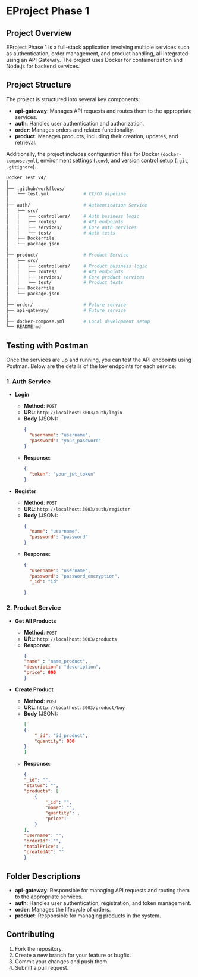 
# EProject Phase 1

## Project Overview

EProject Phase 1 is a full-stack application involving multiple services such as authentication, order management, and product handling, all integrated using an API Gateway. The project uses Docker for containerization and Node.js for backend services.

## Project Structure

The project is structured into several key components:

- **api-gateway**: Manages API requests and routes them to the appropriate services.
- **auth**: Handles user authentication and authorization.
- **order**: Manages orders and related functionality.
- **product**: Manages products, including their creation, updates, and retrieval.

Additionally, the project includes configuration files for Docker (`docker-compose.yml`), environment settings (`.env`), and version control setup (`.git`, `.gitignore`).

```bash
Docker_Test_V4/
│
├── .github/workflows/
│   └── test.yml             # CI/CD pipeline
│
├── auth/                    # Authentication Service
│   ├── src/
│   │   ├── controllers/     # Auth business logic
│   │   ├── routes/          # API endpoints
│   │   ├── services/        # Core auth services
│   │   └── test/            # Auth tests
│   ├── Dockerfile
│   └── package.json
│
├── product/                 # Product Service
│   ├── src/
│   │   ├── controllers/     # Product business logic
│   │   ├── routes/          # API endpoints
│   │   ├── services/        # Core product services
│   │   └── test/            # Product tests
│   ├── Dockerfile
│   └── package.json
│
├── order/                   # Future service
├── api-gateway/             # Future service
│
├── docker-compose.yml       # Local development setup
└── README.md
```
## Testing with Postman

Once the services are up and running, you can test the API endpoints using Postman. Below are the details of the key endpoints for each service:

### 1. **Auth Service**

- **Login**
  - **Method**: `POST`
  - **URL**: `http://localhost:3003/auth/login`
  - **Body** (JSON):
    ```json
    {
      "username": "username",
      "password": "your_password"
    }
    ```
  - **Response**:
    ```json
    {
      "token": "your_jwt_token"
    }
    ```

- **Register**
  - **Method**: `POST`
  - **URL**: `http://localhost:3003/auth/register`
  - **Body** (JSON):
    ```json
    {
      "name": "username",
      "password": "password"
    }
    ```
  - **Response**:
    ```json
    {
      "username": "username",
      "password": "password_encryption",
      "_id": "id"      
      
    }
    ```

### 2. **Product Service**

- **Get All Products**
  - **Method**: `POST`
  - **URL**: `http://localhost:3003/products`
  - **Response**:
    ```json
    {
    "name" : "name_product",
    "description": "description",
    "price": 000
    }
    ```

- **Create Product**
  - **Method**: `POST`
  - **URL**: `http://localhost:3003/product/buy`
  - **Body** (JSON):
    ```json
    [
    {
        "_id": "id_product",
        "quantity": 000
    }
    ]
    ```
  - **Response**:
    ```json
    {
    "_id": "",
    "status": "",
    "products": [
        {
            "_id": "",
            "name": "",
            "quantity": ,
            "price": 
        }
    ],
    "username": "",
    "orderId": "",
    "totalPrice": ,
    "createdAt": ""
    }
    ```

## Folder Descriptions

- **api-gateway**: Responsible for managing API requests and routing them to the appropriate services.
- **auth**: Handles user authentication, registration, and token management.
- **order**: Manages the lifecycle of orders.
- **product**: Responsible for managing products in the system.

## Contributing

1. Fork the repository.
2. Create a new branch for your feature or bugfix.
3. Commit your changes and push them.
4. Submit a pull request.

